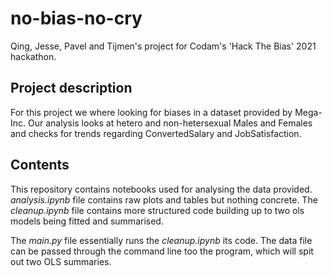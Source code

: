# no-bias-no-cry
Qing, Jesse, Pavel and Tijmen's project for Codam's 'Hack The Bias' 2021 hackathon.

## Project description

For this project we where looking for biases in a dataset provided by Mega-Inc. Our
analysis looks at hetero and non-hetersexual Males and Females and checks for trends
regarding ConvertedSalary and JobSatisfaction.

## Contents

This repository contains notebooks used for analysing the data provided. *analysis.ipynb* file
contains raw plots and tables but nothing concrete. The *cleanup.ipynb* file contains more
structured code building up to two ols models being fitted and summarised.

The *main.py* file essentially runs the *cleanup.ipynb* its code. The data file can be passed
through the command line too the program, which will spit out two OLS summaries.